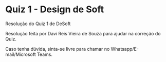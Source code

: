 # Quiz 1 - Design de Soft
Resolução do Quiz 1 de DeSoft

Resolução feita por Davi Reis Vieira de Souza para ajudar na correção do Quiz.

Caso tenha dúvida, sinta-se livre para chamar no Whatsapp/E-mail/Microsoft Teams.
